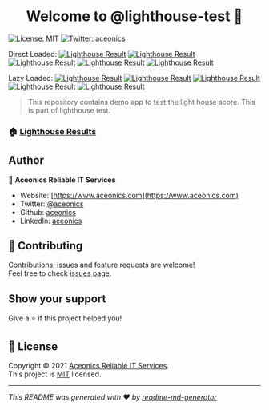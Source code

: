 <h1 align="center">Welcome to @lighthouse-test 👋</h1>
<p>
  <a href="https://github.com/lighthouse-test/lighthouse-test.github.io/blob/main/LICENSE" target="_blank">
    <img alt="License: MIT" src="https://img.shields.io/github/license/@lighthouse-test/badge-generator" />
  </a>
  <a href="https://twitter.com/aceonics" target="_blank">
    <img alt="Twitter: aceonics" src="https://img.shields.io/twitter/follow/aceonics.svg?style=social" />
  </a>
</p>

Direct Loaded:
[![Lighthouse Result](https://lighthouse-test.github.io/angular-static/_lighthouse/_.performance.svg)](https://lighthouse-test.github.io/angular-static/_lighthouse/_.report.html)
[![Lighthouse Result](https://lighthouse-test.github.io/angular-static/_lighthouse/_.accessibility.svg)](https://lighthouse-test.github.io/angular-static/_lighthouse/_.report.html)
[![Lighthouse Result](https://lighthouse-test.github.io/angular-static/_lighthouse/_.best-practices.svg)](https://lighthouse-test.github.io/angular-static/_lighthouse/_.report.html)
[![Lighthouse Result](https://lighthouse-test.github.io/angular-static/_lighthouse/_.seo.svg)](https://lighthouse-test.github.io/angular-static/_lighthouse/_.report.html)
[![Lighthouse Result](https://lighthouse-test.github.io/angular-static/_lighthouse/_.pwa.svg)](https://lighthouse-test.github.io/angular-static/_lighthouse/_.report.html)

Lazy Loaded:
[![Lighthouse Result](https://lighthouse-test.github.io/angular-static/_lighthouse/_lazy_.performance.svg)](https://lighthouse-test.github.io/angular-static/_lighthouse/_lazy_.report.html)
[![Lighthouse Result](https://lighthouse-test.github.io/angular-static/_lighthouse/_lazy_.accessibility.svg)](https://lighthouse-test.github.io/angular-static/_lighthouse/_lazy_.report.html)
[![Lighthouse Result](https://lighthouse-test.github.io/angular-static/_lighthouse/_lazy_.best-practices.svg)](https://lighthouse-test.github.io/angular-static/_lighthouse/_lazy_.report.html)
[![Lighthouse Result](https://lighthouse-test.github.io/angular-static/_lighthouse/_lazy_.seo.svg)](https://lighthouse-test.github.io/angular-static/_lighthouse/_lazy_.report.html)
[![Lighthouse Result](https://lighthouse-test.github.io/angular-static/_lighthouse/_lazy_.pwa.svg)](https://lighthouse-test.github.io/angular-static/_lighthouse/_lazy_.report.html)

> This repository contains demo app to test the light house score. This is part of lighthouse test.

### 🏠 [Lighthouse Results](https://lighthouse-test.github.io)

## Author

👤 **Aceonics Reliable IT Services**

- Website: [https://www.aceonics.com](https://www.aceonics.com)
- Twitter: [@aceonics](https://twitter.com/aceonics)
- Github: [aceonics](https://github.com/aceonics)
- LinkedIn: [aceonics](https://linkedin.com/company/aceonics)

## 🤝 Contributing

Contributions, issues and feature requests are welcome!<br />Feel free to check [issues page](https://github.com/lighthouse-test/lighthouse.github.io/issues).

## Show your support

Give a ⭐️ if this project helped you!

## 📝 License

Copyright © 2021 [Aceonics Reliable IT Services](https://www.aceonics.com).<br />
This project is [MIT](https://github.com/lighthouse-test/angular-static/blob/master/LICENSE) licensed.

---

_This README was generated with ❤️ by [readme-md-generator](https://github.com/kefranabg/readme-md-generator)_
